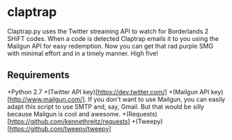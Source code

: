 claptrap
========

Claptrap.py uses the Twitter streaming API to watch for Borderlands 2 SHiFT codes. When a code is detected Claptrap emails it to you using the Mailgun API for easy redemption. Now you can get that rad purple SMG with minimal effort and in a timely manner. High five!

## Requirements

+Python 2.7
+(Twitter API key)[https://dev.twitter.com/]
+(Mailgun API key)[http://www.mailgun.com/]. If you don't want to use Mailgun, you can easily adapt this script to use SMTP and, say, Gmail. But that would be silly because Mailgun is cool and awesome.
+(Requests)[https://github.com/kennethreitz/requests]
+(Tweepy)[https://github.com/tweepy/tweepy]
